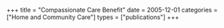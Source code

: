 +++
title = "Compassionate Care Benefit"
date = 2005-12-01
categories = ["Home and Community Care"]
types = ["publications"]
+++
